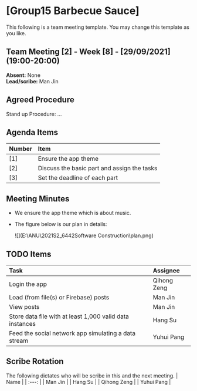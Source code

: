 # [Group15 Barbecue Sauce]

This following is a team meeting template. You may change this template as you like.

## Team Meeting [2] - Week [8] - [29/09/2021] (19:00-20:00)
**Absent:** None
<br>
**Lead/scribe:** Man Jin

## Agreed Procedure
Stand up Procedure: ...

## Agenda Items
| Number | Item |
| :--- | :--- |
| [1] | Ensure the app theme |
| [2] | Discuss the basic part and assign the tasks |
| [3] | Set the deadline of each part |

## Meeting Minutes
- We ensure the app theme which is about music.

- The figure below is our plan in details:

  ![](E:\ANU\2021S2_6442Software Construction\plan.png)

  

## TODO Items
| Task | Assignee |
| :--- | :--- |
| Login the app | Qihong Zeng |
| Load (from file(s) or Firebase) posts | Man Jin |
| View posts | Man Jin |
| Store data file with at least 1,000 valid data instances | Hang Su |
| Feed the social network app simulating a data stream | Yuhui Pang |

## Scribe Rotation
The following dictates who will be scribe in this and the next meeting.
| Name |
| :---: |
| Man Jin |
| Hang Su |
| Qihong Zeng |
| Yuhui Pang |